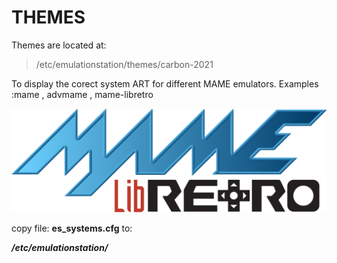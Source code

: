 # THEMES

Themes are located at:
>/etc/emulationstation/themes/carbon-2021

To display the corect system ART for different MAME emulators.
Examples :mame , advmame , mame-libretro

![system](https://github.com/pestami/ArcadeConfig/blob/main/themes/system.svg)

copy file: **es_systems.cfg** to:

***/etc/emulationstation/***
